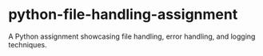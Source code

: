 # python-file-handling-assignment
A Python assignment showcasing file handling, error handling, and logging techniques. 
